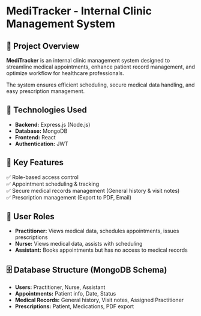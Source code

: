 # MediTracker - Internal Clinic Management System

## 📌 Project Overview
**MediTracker** is an internal clinic management system designed to streamline medical appointments, enhance patient record management, and optimize workflow for healthcare professionals.

The system ensures efficient scheduling, secure medical data handling, and easy prescription management.

## 🚀 Technologies Used
- **Backend:** Express.js (Node.js)
- **Database:** MongoDB
- **Frontend:** React
- **Authentication:** JWT

## 🔑 Key Features
✅ Role-based access control  
✅ Appointment scheduling & tracking  
✅ Secure medical records management (General history & visit notes)  
✅ Prescription management (Export to PDF, Email)

## 👥 User Roles
- **Practitioner:** Views medical data, schedules appointments, issues prescriptions
- **Nurse:** Views medical data, assists with scheduling
- **Assistant:** Books appointments but has no access to medical records

## 🗄️ Database Structure (MongoDB Schema)
- **Users:** Practitioner, Nurse, Assistant
- **Appointments:** Patient info, Date, Status
- **Medical Records:** General history, Visit notes, Assigned Practitioner
- **Prescriptions:** Patient, Medications, PDF export

